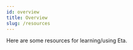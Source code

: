 ```yaml
---
id: overview
title: Overview
slug: /resources
---
```


Here are some resources for learning/using Eta.

